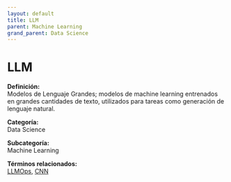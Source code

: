 ```yaml
---
layout: default
title: LLM
parent: Machine Learning
grand_parent: Data Science
---
```


# LLM

**Definición:**  
Modelos de Lenguaje Grandes; modelos de machine learning entrenados en grandes cantidades de texto, utilizados para tareas como generación de lenguaje natural.

**Categoría:**  
Data Science  

**Subcategoría:**  
Machine Learning

**Términos relacionados:**  
[LLMOps](https://maleniski.github.io/diccionario-angl-tec-mx/docs/data-science/machine-learning/llmops.html), [CNN](https://maleniski.github.io/diccionario-angl-tec-mx/docs/data-science/machine-learning/cnn.html)
